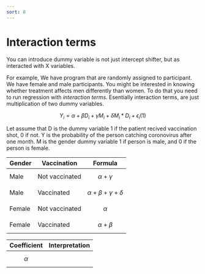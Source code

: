 ```yaml
---
sort: 8
---
```


# Interaction terms

You can introduce dummy variable is not just intercept shifter, but as interacted with X variables. 

For example,
We have program that are randomly assigned to participant. We have female and male participants. 
You might be interested in knowing whether treatment affects men differently than women. To do that you need to run regression with _interaction terms_. Esentially interaction terms, are just multiplication of two dummy variables.

$$ Y_i = \alpha + \beta D_i + \gamma M_i + \delta M_i*D_i + \epsilon_i  (1)$$

Let assume that D is the dummy variable 1 if the patient recived vaccination shot, 0 if not. Y is the probability of the person catching coronovirus after one month. M is the gender dummy variable 1 if person is male, and 0 if the person is female.

|Gender| Vaccination  | Formula |
| ----| ------| ---------| 
|Male | Not vaccinated |$$ \alpha + \gamma $$ |
|Male | Vaccinated | $$ \alpha + \beta + \gamma + \delta $$|
|Female| Not vaccinated | $$\alpha $$ |
|Female | Vaccinated |  $$ \alpha + \beta$$ |

| Coefficient | Interpretation |
| ---- | ------------|
| $$\alpha$$ | 